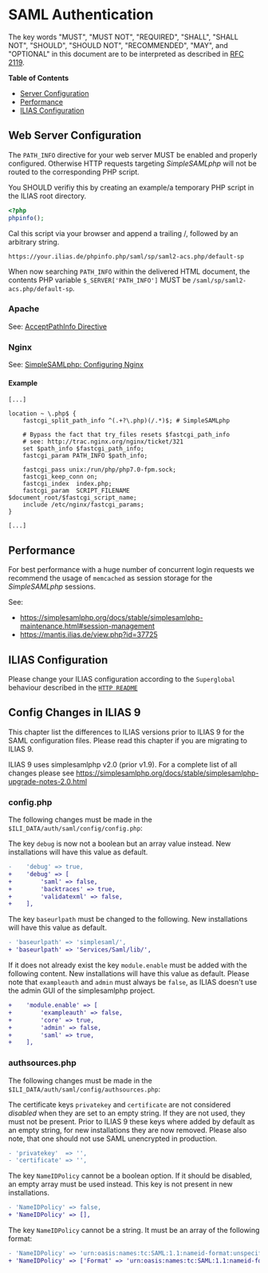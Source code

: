 # SAML Authentication

The key words "MUST", "MUST NOT", "REQUIRED", "SHALL", "SHALL NOT", "SHOULD",
"SHOULD NOT", "RECOMMENDED", "MAY", and "OPTIONAL"
in this document are to be interpreted as described in
[RFC 2119](https://www.ietf.org/rfc/rfc2119.txt).

**Table of Contents**

* [Server Configuration](#web-server-configuration)
* [Performance](#performance)
* [ILIAS Configuration](#ilias-configuration)

## Web Server Configuration

The `PATH_INFO` directive for your web server MUST be enabled
and properly configured. Otherwise HTTP requests
targeting *SimpleSAMLphp* will not be routed to the
corresponding PHP script.

You SHOULD verifiy this by creating an example/a temporary
PHP script in the ILIAS root directory.

```php
<?php
phpinfo();
```

Cal this script via your browser and append a trailing /,
followed by an arbitrary string.

	https://your.ilias.de/phpinfo.php/saml/sp/saml2-acs.php/default-sp

When now searching `PATH_INFO` within the delivered
HTML document, the contents PHP variable `$_SERVER['PATH_INFO']`
MUST be `/saml/sp/saml2-acs.php/default-sp`.

### Apache

See: [AcceptPathInfo Directive](https://httpd.apache.org/docs/2.4/mod/core.html#AcceptPathInfo)

### Nginx

See: [SimpleSAMLphp: Configuring Nginx](https://simplesamlphp.org/docs/development/simplesamlphp-install#section_7)

#### Example
```
[...]

location ~ \.php$ {
	fastcgi_split_path_info ^(.+?\.php)(/.*)$; # SimpleSAMLphp

	# Bypass the fact that try_files resets $fastcgi_path_info
	# see: http://trac.nginx.org/nginx/ticket/321
	set $path_info $fastcgi_path_info;
	fastcgi_param PATH_INFO $path_info;

	fastcgi_pass unix:/run/php/php7.0-fpm.sock;
	fastcgi_keep_conn on;
	fastcgi_index  index.php;
	fastcgi_param  SCRIPT_FILENAME  $document_root/$fastcgi_script_name;
	include /etc/nginx/fastcgi_params;
}

[...]
```

## Performance

For best performance with a huge number of concurrent login requests we recommend
the usage of `memcached` as session storage for the *SimpleSAMLphp* sessions.

See:
- https://simplesamlphp.org/docs/stable/simplesamlphp-maintenance.html#session-management
- https://mantis.ilias.de/view.php?id=37725

## ILIAS Configuration

Please change your ILIAS configuration according to the `Superglobal` behaviour described in
the [`HTTP README`](../../src/HTTP/README.md#dropinreplacements)

## Config Changes in ILIAS 9

This chapter list the differences to ILIAS versions prior to ILIAS 9 for the SAML configuration files.
Please read this chapter if you are migrating to ILIAS 9.

ILIAS 9 uses simplesamlphp v2.0 (prior v1.9). For a complete list of all changes please see https://simplesamlphp.org/docs/stable/simplesamlphp-upgrade-notes-2.0.html

### config.php

The following changes must be made in the `$ILI_DATA/auth/saml/config/config.php`:

The key `debug` is now not a boolean but an array value instead. New installations will have this value as default.
```diff
-    'debug' => true,
+    'debug' => [
+        'saml' => false,
+        'backtraces' => true,
+        'validatexml' => false,
+    ],
```

The key `baseurlpath` must be changed to the following. New installations will have this value as default.
```diff
- 'baseurlpath' => 'simplesaml/',
+ 'baseurlpath' => 'Services/Saml/lib/',
```

If it does not already exist the key `module.enable` must be added with the following content. New installations will have this value as default.
Please note that `exampleauth` and `admin` must always be `false`, as ILIAS doesn't use the admin GUI of the simplesamlphp project.
```diff
+    'module.enable' => [
+        'exampleauth' => false,
+        'core' => true,
+        'admin' => false,
+        'saml' => true,
+    ],
```

### authsources.php

The following changes must be made in the `$ILI_DATA/auth/saml/config/authsources.php`:

The certificate keys `privatekey` and `certificate` are not considered *disabled* when they are set to an empty string. If they are not used, they must not be present.
Prior to ILIAS 9 these keys where added by default as an empty string, for new installations they are now removed.
Please also note, that one should not use SAML unencrypted in production.
```diff
- 'privatekey'  => '',
- 'certificate' => '',
```

The key `NameIDPolicy` cannot be a boolean option. If it should be disabled, an empty array must be used instead. This key is not present in new installations.
```diff
- 'NameIDPolicy' => false,
+ 'NameIDPolicy' => [],
```

The key `NameIDPolicy` cannot be a string. It must be an array of the following format:
```diff
- 'NameIDPolicy' => 'urn:oasis:names:tc:SAML:1.1:nameid-format:unspecified',
+ 'NameIDPolicy' => ['Format' => 'urn:oasis:names:tc:SAML:1.1:nameid-format:unspecified'],
```
